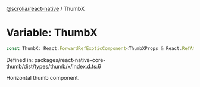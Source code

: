 [@scrolia/react-native](../README.md) / ThumbX

# Variable: ThumbX

```ts
const ThumbX: React.ForwardRefExoticComponent<ThumbXProps & React.RefAttributes<View>>;
```

Defined in: packages/react-native-core-thumb/dist/types/thumb/x/index.d.ts:6

Horizontal thumb component.
